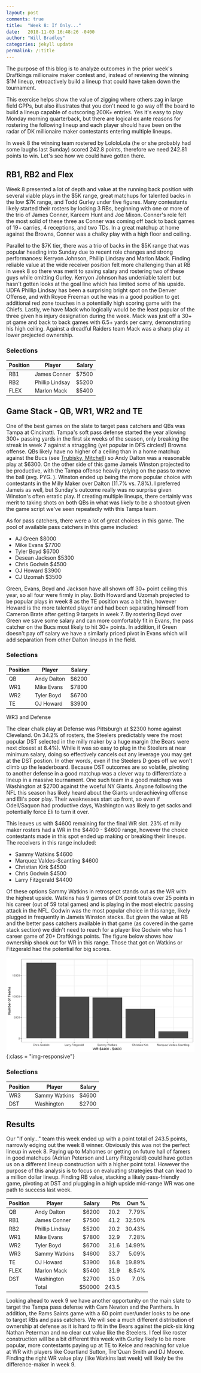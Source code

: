 ```yaml
---
layout: post
comments: true
title:  "Week 8: If Only..."
date:   2018-11-03 16:48:26 -0400
author: "Will Bradley"
categories: jekyll update
permalink: /:title
---
```


The purpose of this blog is to analyze outcomes in the prior week's Draftkings millionaire maker contest and, instead of reviewing the winning $1M lineup, retroactively build a lineup that could have taken down the tournament.  
 
This exercise helps show the value of zigging where others zag in large field GPPs, but also illustrates that you don't need to go way off the board to build a lineup capable of outscoring 200K+ entries.  Yes it's easy to play Monday morning quarterback, but there are logical ex ante reasons for rostering the following lineup and each player should have been on the radar of DK millionaire maker contestants entering multiple lineups.

In week 8 the winning team rostered by LololoLola (he or she probably had some laughs last Sunday) scored 242.8 points, therefore we need 242.81 points to win.  Let's see how we could have gotten there. 

## RB1, RB2 and Flex

Week 8 presented a lot of depth and value at the running back position with several viable plays in the $5K range, great matchups for talented backs in the low $7K range, and Todd Gurley under five figures.  Many contestants likely started their rosters by locking 3 RBs, beginning with one or more of the trio of James Conner, Kareem Hunt and Joe Mixon.  Conner's role felt the most solid of these three as Conner was coming off back to back games of 19+ carries, 4 receptions, and two TDs. In a great matchup at home against the Browns, Conner was a chalky play with a high floor and ceiling. 

Parallel to the $7K tier, there was a trio of backs in the $5K range that was popular heading into Sunday due to recent role changes and strong performances: Kerryon Johnson, Phillip Lindsay and Marlon Mack. Finding reliable value at the wide receiver position felt more challenging than at RB in week 8 so there was merit to saving salary and rostering two of these guys while omitting Gurley. Kerryon Johnson has undeniable talent but hasn't gotten looks at the goal line which has limited some of his upside. UDFA Phillip Lindsay has been a surprising bright spot on the Denver Offense, and with Royce Freeman out he was in a good position to get additional red zone touches in a potentially high scoring game with the Chiefs. Lastly, we have Mack who logically would be the least popular of the three given his injury designation during the week.  Mack was just off a 30+ pt game and back to back games with 6.5+ yards per carry, demonstrating his high ceiling. Against a dreadful Raiders team Mack was a sharp play at lower projected ownership. 

### Selections

| Position | Player      |  Salary |
|----------|-------------|--------:|
| RB1 |  James Conner    | $7500 |
| RB2 |  Phillip Lindsay | $5200 |
| FLEX | Marlon Mack     | $5400 |

## Game Stack - QB, WR1, WR2 and TE  

One of the best games on the slate to target pass catchers and QBs was Tampa at Cincinatti.  Tampa's soft pass defense started the year allowing 300+ passing yards in the first six weeks of the season, only breaking the streak in week 7 against a struggling (yet popular in DFS circles!) Browns offense.  QBs likely have no higher of a ceiling than in a home matchup against the Bucs (see [Trubisky, Mitchell][mitch-trubisky]) so Andy Dalton was a reasonable play at $6300.  On the other side of this game Jameis Winston projected to be productive, with the Tampa offense heavily relying on the pass to move the ball (avg. PYG. ). Winston ended up being the more popular choice with contestants in the Milly Maker over Dalton (11.7% vs. 7.8%). I preferred Jameis as well, but Sunday's outcome really was no surprise given Winston's often erratic play.  If creating multiple lineups, there certainly was merit to taking shots on both QBs in what was likely to be a shootout given the game script we've seen repeatedly with this Tampa team.

As for pass catchers, there were a lot of great choices in this game.  The pool of available pass catchers in this game
included:

- AJ Green $8000
- Mike Evans $7700
- Tyler Boyd $6700
- Desean Jackson $5300
- Chris Godwin $4500
- OJ Howard $3900
- CJ Uzomah $3500

Green, Evans, Boyd and Jackson have all shown off 30+ point ceiling this year, so all four were firmly in play.  Both Howard and Uzomah projected to be popular plays in week 8 as the TE position was a bit thin, however Howard is the more talented player and had been separating himself from Cameron Brate after getting 9 targets in week 7.  By rostering Boyd over Green we save some salary and can more comfortably fit in Evans, the pass catcher on the Bucs most likely to hit 30+ points. In addition, if Green doesn't pay off salary we have a similarly priced pivot in Evans which will add separation from other Dalton lineups in the field.

### Selections

| Position | Player      |  Salary |
|----------|-------------|--------:|
| QB |  Andy Dalton    | $6200 |
| WR1 |  Mike Evans | $7800 |
| WR2 | Tyler Boyd     | $6700 |
| TE  | OJ Howard      | $3900 |

WR3 and Defense

The clear chalk play at Defense was Pittsburgh at $2300 home against Cleveland.  On 34.2% of rosters, the Steelers predictably were the most popular DST selected in the milly maker by a huge margin (the Bears were next closest at 8.4%).  While it was so easy to plug in the Steelers at near minimum salary, doing so effectively cancels out any leverage you may get at the DST postion. In other words, even if the Steelers D goes off we won't climb up the leaderboard.  Because DST outcomes are so volatile, pivoting to another defense in a good matchup was a clever way to differentiate a lineup in a massive tournament. One such team in a good matchup was Washington at $2700 against the woeful NY Giants.  Anyone following the NFL this season has likely heard about the Giants underachieving offense and Eli's poor play.  Their weaknesses start up front, so even if Odell/Saquon had productive days, Washington was likely to get sacks and potentially force Eli to turn it over.  

This leaves us with $4600 remaining for the final WR slot. 23% of milly maker rosters had a WR in the $4400 - $4600 range, however the choice contestants made in this spot ended up making or breaking their lineups.  The receivers in this range included:

- Sammy Watkins $4600
- Marquez Valdes-Scantling $4600
- Christian Kirk $4500
- Chris Godwin $4500
- Larry Fitzgerald $4400

Of these options Sammy Watkins in retrospect stands out as the WR with the highest upside. Watkins has 9 games of DK point totals over 25 points in his career (out of 59 total games) and is playing in the most electric passing attack in the NFL.  Godwin was the most popular choice in this range, likely plugged in frequently in Jameis Winston stacks. But given the value at RB and the better pass catchers available in that game (as covered in the game stack section) we didn't need to reach for a player like Godwin who has 1 career game of 20+ Draftkings points.  The figure below shows how ownership shook out for WR in this range.  Those that got on Watkins or Fitzgerald had the potential for big scores. 

![wr-data-plot](/img/wr_plt.png){:class = "img-responsive"}

### Selections

| Position | Player      |  Salary |
|----------|-------------|--------:|
| WR3 |  Sammy Watkins    | $4600 |
| DST |  Washington | $2700 |

## Results

Our "If only..." team this week ended up with a point total of 243.5 points, narrowly edging out the week 8 winner.  Obviously this was not the perfect lineup in week 8. Paying up to Mahomes or getting on future hall of famers in good matchups (Adrian Peterson and Larry Fitzgerald) could have gotten us on a different lineup construction with a higher point total.  However the purpose of this analysis is to focus on evaluating strategies that can lead to a million dollar lineup.  Finding RB value, stacking a likely pass-friendly game, pivoting at DST and plugging in a high upside mid-range WR was one path to success last week.  

| Position | Player      |  Salary | Pts| Own %|
|----------|-------------|--------:|----:|-----:|
| QB |  Andy Dalton    | $6200 | 20.2 | 7.79% |
| RB1 |  James Conner    | $7500 | 41.2 | 32.50% |
| RB2 |  Phillip Lindsay | $5200 | 20.2 | 30.43% |
| WR1 |  Mike Evans | $7800 | 32.9 | 7.28% |
| WR2 | Tyler Boyd     | $6700 | 31.6 | 14.99% |
| WR3 |  Sammy Watkins    | $4600 | 33.7 | 5.09% |
| TE  | OJ Howard      | $3900 | 16.8 | 19.89% |
| FLEX | Marlon Mack     | $5400 | 31.9 | 8.54% |
| DST |  Washington | $2700 | 15.0 | 7.0% |
|     | Total       | $50000 | 243.5 | |

Looking ahead to week 9 we have another opportunity on the main slate to target the Tampa pass defense with Cam Newton and the Panthers.  In addition, the Rams Saints game with a 60 point over/under looks to be one to target RBs and pass catchers. We will see a much different distribution of ownership at defense as it is hard to fit in the Bears against the pick-six king Nathan Peterman and no clear cut value like the Steelers.  I feel like roster construction will be a bit different this week with Gurley likely to be more popular, more contestants paying up at TE to Kelce and reaching for value at WR with players like Courtland Sutton, Tre'Quan Smith and DJ Moore. Finding the right WR value play (like Watkins last week) will likely be the difference-maker in week 9.      

[mitch-trubisky]: https://www.pro-football-reference.com/boxscores/201809300chi.htm

